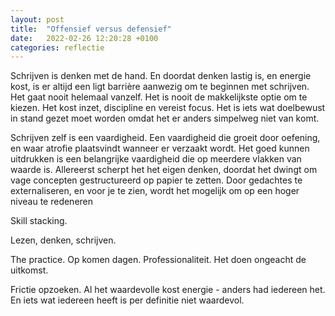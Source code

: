 ```yaml
---
layout: post
title:  "Offensief versus defensief"
date:   2022-02-26 12:20:28 +0100
categories: reflectie
---
```


Schrijven is denken met de hand. En doordat denken lastig is, en energie kost, is er altijd een ligt barrière aanwezig om te beginnen met schrijven. Het gaat nooit helemaal vanzelf. Het is nooit de makkelijkste optie om te kiezen. Het kost inzet, discipline en vereist focus. Het is iets wat doelbewust in stand gezet moet worden omdat het er anders simpelweg niet van komt.

Schrijven zelf is een vaardigheid. Een vaardigheid die groeit door oefening, en waar atrofie plaatsvindt wanneer er verzaakt wordt. Het goed kunnen uitdrukken is een belangrijke vaardigheid die op meerdere vlakken van waarde is. Allereerst scherpt het het eigen denken, doordat het dwingt om vage concepten gestructureerd op papier te zetten. Door gedachtes te externaliseren, en voor je te zien, wordt het mogelijk om op een hoger niveau te redeneren

Skill stacking. 

Lezen, denken, schrijven. 


The practice. Op komen dagen. Professionaliteit. Het doen ongeacht de uitkomst. 

Frictie opzoeken. Al het waardevolle kost energie - anders had iedereen het. En iets wat iedereen heeft is per definitie niet waardevol.
